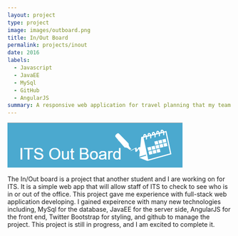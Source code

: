 ```yaml
---
layout: project
type: project
image: images/outboard.png
title: In/Out Board
permalink: projects/inout
date: 2016
labels:
  - Javascript
  - JavaEE
  - MySql
  - GitHub
  - AngularJS
summary: A responsive web application for travel planning that my team developed in ICS 415.
---
```


<img class="ui medium right floated rounded image" src="../images/outboard.PNG">

The In/Out board is a project that another student and I are working on for ITS. It is a simple web app that will allow staff of ITS to check to see who is in or out of the office. This project gave me experience with full-stack web application developing. I gained expeirence with many new technologies including, MySql for the database, JavaEE for the server side, AngularJS for the front end, Twitter Bootstrap for styling, and github to manage the project. This project is still in progress, and I am excited to complete it.
